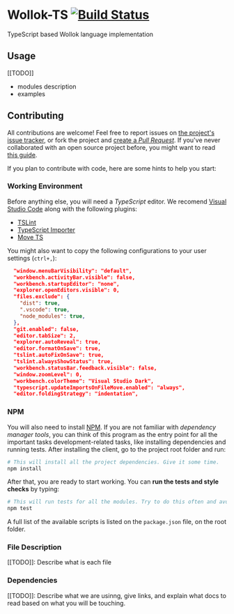 # Wollok-TS [![Build Status](https://travis-ci.com/uqbar-project/wollok-ts.svg?branch=master)](https://travis-ci.com/uqbar-project/wollok-ts)

TypeScript based Wollok language implementation

## Usage 
[[TODO]]
- modules description
- examples


## Contributing

All contributions are welcome! Feel free to report issues on [the project's issue tracker](https://github.com/uqbar-project/wollok-ts/issues), or fork the project and [create a *Pull Request*](https://help.github.com/articles/creating-a-pull-request-from-a-fork/). If you've never collaborated with an open source project before, you might want to read [this guide](https://akrabat.com/the-beginners-guide-to-contributing-to-a-github-project/).

If you plan to contribute with code, here are some hints to help you start:


### Working Environment

Before anything else, you will need a *TypeScript* editor. We recomend [Visual Studio Code](https://code.visualstudio.com/) along with the following plugins:

- [TSLint](https://marketplace.visualstudio.com/items?itemName=eg2.tslint)
- [TypeScript Importer](https://marketplace.visualstudio.com/items?itemName=pmneo.tsimporter)
- [Move TS](https://marketplace.visualstudio.com/items?itemName=stringham.move-ts)

You might also want to copy the following configurations to your user settings (`ctrl+,`):

```json
  "window.menuBarVisibility": "default",
  "workbench.activityBar.visible": false,
  "workbench.startupEditor": "none",
  "explorer.openEditors.visible": 0,
  "files.exclude": {
    "dist": true,
    ".vscode": true,
    "node_modules": true,
  },
  "git.enabled": false,
  "editor.tabSize": 2,
  "explorer.autoReveal": true,
  "editor.formatOnSave": true,
  "tslint.autoFixOnSave": true,
  "tslint.alwaysShowStatus": true,
  "workbench.statusBar.feedback.visible": false,
  "window.zoomLevel": 0,
  "workbench.colorTheme": "Visual Studio Dark",
  "typescript.updateImportsOnFileMove.enabled": "always",
  "editor.foldingStrategy": "indentation",
```

### NPM

You will also need to install [NPM](https://www.npmjs.com/). If you are not familiar with *dependency manager tools*, you can think of this program as the entry point for all the important tasks development-related tasks, like installing dependencies and running tests. After installing the client, go to the project root folder and run:

```bash
# This will install all the project dependencies. Give it some time.
npm install
```

After that, you are ready to start working. You can **run the tests and style checks** by typing:

```bash
# This will run tests for all the modules. Try to do this often and avoid commiting changes if any test fails.
npm test
```

A full list of the available scripts is listed on the `package.json` file, on the root folder.

### File Description
[[TODO]]: Describe what is each file

### Dependencies
[[TODO]]: Describe what we are usinng, give links, and explain what docs to read based on what you will be touching.